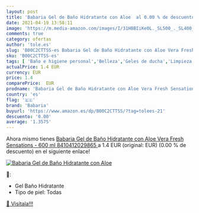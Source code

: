 ```yaml
---
layout: post
title: 'Babaria Gel de Baño Hidratante con Aloe  al 0.00 % de descuento'
date: 2021-04-19 13:58:11
image: 'https://m.media-amazon.com/images/I/31HBBIiKe0L._SL500_._SL400_.jpg'
comments: true
category: ofertas
author: 'tole.es'
slug: 'B00C2CTTSS-es Babaria Gel de Baño Hidratante con Aloe Vera Fresh...'
sku: 'B00C2CTTSS-es'
tags: [ 'Baño e higiene personal','Belleza','Geles de ducha','Limpieza personal','babaria', ]
actualPrice: 1.4 EUR
currency: EUR
price: 1.4
comparePrice:  EUR
prodname: 'Babaria Gel de Baño Hidratante con Aloe Vera Fresh Sensations - 600 ml  8410412029865 '
country: 'es'
flag: '🇪🇸'
brand: 'Babaria'
buyurl: 'https://www.amazon.es/dp/B00C2CTTSS/?tag=tolees-21'
descuento: '0.00'
average: '1.3575'
---
```


Ahora mismo tienes [Babaria Gel de Baño Hidratante con Aloe Vera Fresh Sensations - 600 ml  8410412029865 ](https://www.amazon.es/dp/B00C2CTTSS/?tag=tolees-21) a 1.4 EUR (original:  EUR) (0.00 %  de descuento) en el siguiente enlace!

[![Babaria Gel de Baño Hidratante con Aloe ](https://m.media-amazon.com/images/I/31HBBIiKe0L._SL500_._SL400_.jpg)](https://www.amazon.es/dp/B00C2CTTSS/?tag=tolees-21)

🔎:

- Gel Baño Hidratante
- Tipo de piel: Todas

[🛒 Visítala!!!](https://www.amazon.es/dp/B00C2CTTSS/?tag=tolees-21)
